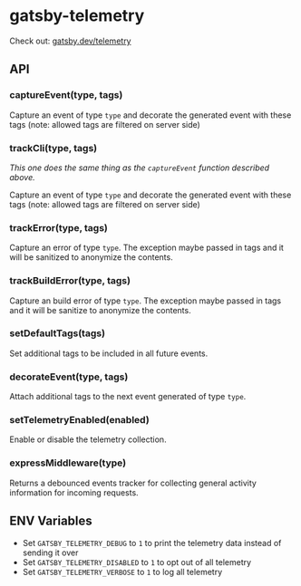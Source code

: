 gatsby-telemetry
================

Check out: [gatsby.dev/telemetry](https://gatsby.dev/telemetry)

API
---

### captureEvent(type, tags)

Capture an event of type `type` and decorate the generated event with these tags (note: allowed tags are filtered on server side)

### trackCli(type, tags)

*This one does the same thing as the `captureEvent` function described above.*

Capture an event of type `type` and decorate the generated event with these tags (note: allowed tags are filtered on server side)

### trackError(type, tags)

Capture an error of type `type`. The exception maybe passed in tags and it will be sanitized to anonymize the contents.

### trackBuildError(type, tags)

Capture an build error of type `type`. The exception maybe passed in tags and it will be sanitize to anonymize the contents.

### setDefaultTags(tags)

Set additional tags to be included in all future events.

### decorateEvent(type, tags)

Attach additional tags to the next event generated of type `type`.

### setTelemetryEnabled(enabled)

Enable or disable the telemetry collection.

### expressMiddleware(type)

Returns a debounced events tracker for collecting general activity information for incoming requests.

ENV Variables
-------------

-   Set `GATSBY_TELEMETRY_DEBUG` to `1` to print the telemetry data instead of sending it over
-   Set `GATSBY_TELEMETRY_DISABLED` to `1` to opt out of all telemetry
-   Set `GATSBY_TELEMETRY_VERBOSE` to `1` to log all telemetry
